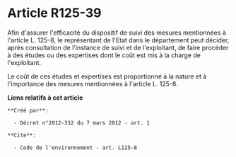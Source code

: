 # Article R125-39

Afin d'assurer l'efficacité du dispositif de suivi des mesures mentionnées à l'article L. 125-8, le représentant de l'Etat
dans le département peut décider, après consultation de l'instance de suivi et de l'exploitant, de faire procéder à des
études ou des expertises dont le coût est mis à la charge de l'exploitant. 

Le coût de ces études et expertises est proportionné à la nature et à l'importance des mesures mentionnées à l'article L.
125-8.

**Liens relatifs à cet article**

	**Créé par**:

	  - Décret n°2012-332 du 7 mars 2012 - art. 1

	**Cite**:

	  - Code de l'environnement - art. L125-8
